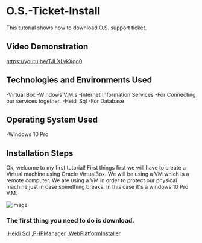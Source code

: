 # O.S.-Ticket-Install
This tutorial shows how to download O.S. support ticket.
## Video Demonstration
https://youtu.be/TJLXLykXqo0
## Technologies and Environments Used
-Virtual Box
  -Windows V.M.s
-Internet Information Services
  -For Connecting our services together. 
-Heidi Sql
  -For Database
 ## Operating System Used
 -Windows 10 Pro
 ## Installation Steps
Ok, welcome to my first tutorial! First things first we will have to create a Virtual machine using Oracle VirtualBox. 
We will be using a VM which is a remote computer. We are using a VM in order to protect our physical machine just in case something breaks. 
In this case it's a windows 10 Pro V.M.
 
![image](https://user-images.githubusercontent.com/23139364/206923552-6cc91c02-0e0d-46d8-a52d-33211ffc55f8.png)

### The first thing you need to do is download.
,[Heidi Sql](https://www.heidisql.com/download.php)
,[PHPManager](https://www.php.net/releases/8.2/en.php)
,[WebPlatformInstaller](https://www.php.net/releases/8.2/en.php)
